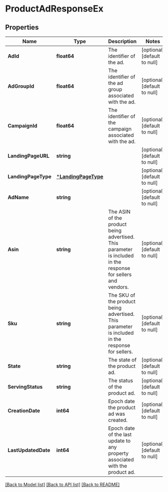 # ProductAdResponseEx

## Properties
Name | Type | Description | Notes
------------ | ------------- | ------------- | -------------
**AdId** | **float64** | The identifier of the ad. | [optional] [default to null]
**AdGroupId** | **float64** | The identifier of the ad group associated with the ad. | [optional] [default to null]
**CampaignId** | **float64** | The identifier of the campaign associated with the ad. | [optional] [default to null]
**LandingPageURL** | **string** |  | [optional] [default to null]
**LandingPageType** | [***LandingPageType**](LandingPageType.md) |  | [optional] [default to null]
**AdName** | **string** |  | [optional] [default to null]
**Asin** | **string** | The ASIN of the product being advertised. This parameter is included in the response for sellers and vendors. | [optional] [default to null]
**Sku** | **string** | The SKU of the product being advertised. This parameter is included in the response for sellers. | [optional] [default to null]
**State** | **string** | The state of the product ad. | [optional] [default to null]
**ServingStatus** | **string** | The status of the product ad. | [optional] [default to null]
**CreationDate** | **int64** | Epoch date the product ad was created. | [optional] [default to null]
**LastUpdatedDate** | **int64** | Epoch date of the last update to any property associated with the product ad. | [optional] [default to null]

[[Back to Model list]](../README.md#documentation-for-models) [[Back to API list]](../README.md#documentation-for-api-endpoints) [[Back to README]](../README.md)

